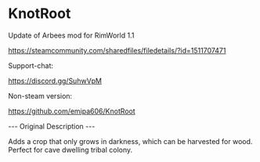 # KnotRoot

Update of Arbees mod for RimWorld 1.1

https://steamcommunity.com/sharedfiles/filedetails/?id=1511707471

Support-chat:

https://discord.gg/SuhwVpM

Non-steam version:

https://github.com/emipa606/KnotRoot
	
--- Original Description ---

Adds a crop that only grows in darkness, which can be harvested for wood.
Perfect for cave dwelling tribal colony.

